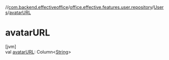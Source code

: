 //[com.backend.effectiveoffice](../../../index.md)/[office.effective.features.user.repository](../index.md)/[Users](index.md)/[avatarURL](avatar-u-r-l.md)

# avatarURL

[jvm]\
val [avatarURL](avatar-u-r-l.md): Column&lt;[String](https://kotlinlang.org/api/latest/jvm/stdlib/kotlin/-string/index.html)&gt;
